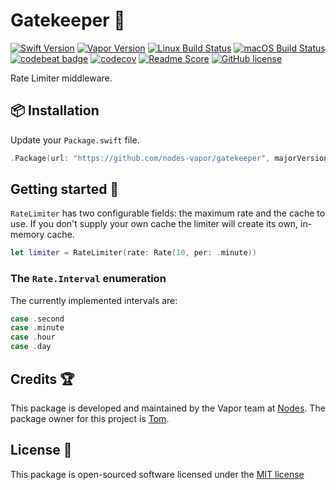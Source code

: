 # Gatekeeper 👮
[![Swift Version](https://img.shields.io/badge/Swift-3.1-brightgreen.svg)](http://swift.org)
[![Vapor Version](https://img.shields.io/badge/Vapor-2-F6CBCA.svg)](http://vapor.codes)
[![Linux Build Status](https://img.shields.io/circleci/project/github/nodes-vapor/gatekeeper.svg?label=Linux)](https://circleci.com/gh/nodes-vapor/gatekeeper)
[![macOS Build Status](https://img.shields.io/travis/nodes-vapor/gatekeeper.svg?label=macOS)](https://travis-ci.org/nodes-vapor/gatekeeper)
[![codebeat badge](https://codebeat.co/badges/52c2f960-625c-4a63-ae63-52a24d747da1)](https://codebeat.co/projects/github-com-nodes-vapor-gatekeeper)
[![codecov](https://codecov.io/gh/nodes-vapor/gatekeeper/branch/master/graph/badge.svg)](https://codecov.io/gh/nodes-vapor/gatekeeper)
[![Readme Score](http://readme-score-api.herokuapp.com/score.svg?url=https://github.com/nodes-vapor/gatekeeper)](http://clayallsopp.github.io/readme-score?url=https://github.com/nodes-vapor/gatekeeper)
[![GitHub license](https://img.shields.io/badge/license-MIT-blue.svg)](https://raw.githubusercontent.com/nodes-vapor/gatekeeper/master/LICENSE)

Rate Limiter middleware.


## 📦 Installation

Update your `Package.swift` file.
```swift
.Package(url: "https://github.com/nodes-vapor/gatekeeper", majorVersion: 0)
```


## Getting started 🚀

`RateLimiter` has two configurable fields: the maximum rate and the cache to use. If you don't supply your own cache the limiter will create its own, in-memory cache.

```swift
let limiter = RateLimiter(rate: Rate(10, per: .minute))
```

### The `Rate.Interval` enumeration

The currently implemented intervals are:
```swift
case .second
case .minute
case .hour
case .day
```

## Credits 🏆

This package is developed and maintained by the Vapor team at [Nodes](https://www.nodes.dk).
The package owner for this project is [Tom](https://github.com/tomserowka).


## License 📄

This package is open-sourced software licensed under the [MIT license](http://opensource.org/licenses/MIT)
